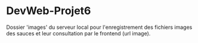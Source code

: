 # DevWeb-Projet6
Dossier 'images' du serveur local pour l'enregistrement des fichiers images des sauces et leur consultation par le frontend (url image).